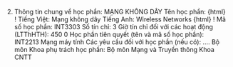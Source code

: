 2. Thông tin chung về học phần: MẠNG KHÔNG DÂY Tên học phần:
{html}
! Tiếng Việt: Mạng không dây Tiếng Anh: Wireless Networks
{html}
! Mã số học phần: INT3303 Số tín chỉ: 3 Giờ tín chỉ đối với các hoạt động (LTThHTH): 450 0 Học phần tiên quyết (tên và mã số học phần): INT2213 Mạng máy
tính Các yêu cầu đối với học phần (nếu có): \.... Bộ môn Khoa phụ trách học phần: Bộ môn Mạng và Truyền thông Khoa
CNTT
